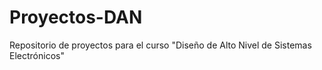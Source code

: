 # Proyectos-DAN
Repositorio de proyectos para el curso "Diseño de Alto Nivel de Sistemas Electrónicos"
